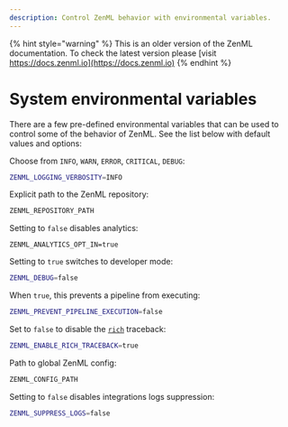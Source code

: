 ```yaml
---
description: Control ZenML behavior with environmental variables.
---
```


{% hint style="warning" %}
This is an older version of the ZenML documentation. To check the latest version please [visit https://docs.zenml.io](https://docs.zenml.io)
{% endhint %}


# System environmental variables

There are a few pre-defined environmental variables that can be used to control some of 
the behavior of ZenML. See the list below with default values and options:

Choose from `INFO`, `WARN`, `ERROR`, `CRITICAL`, `DEBUG`:
```bash
ZENML_LOGGING_VERBOSITY=INFO
```

Explicit path to the ZenML repository:
```bash
ZENML_REPOSITORY_PATH
```

Setting to `false` disables analytics:
```
ZENML_ANALYTICS_OPT_IN=true
```

Setting to `true` switches to developer mode:
```bash
ZENML_DEBUG=false
```

When `true`, this prevents a pipeline from executing:
```bash
ZENML_PREVENT_PIPELINE_EXECUTION=false
```

Set to `false` to disable the [`rich`](https://github.com/Textualize/rich) traceback:
```bash
ZENML_ENABLE_RICH_TRACEBACK=true
```

Path to global ZenML config:
```bash
ZENML_CONFIG_PATH
```

Setting to `false` disables integrations logs suppression:
```bash
ZENML_SUPPRESS_LOGS=false
```